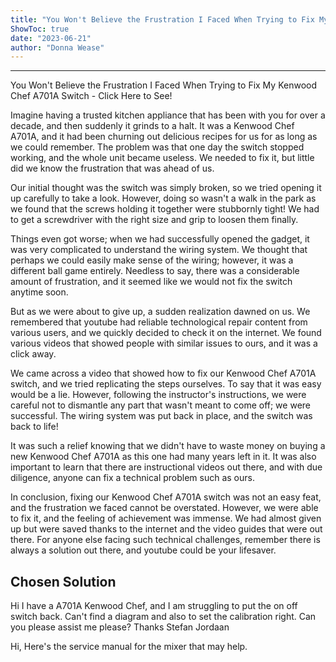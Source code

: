 ```yaml
---
title: "You Won't Believe the Frustration I Faced When Trying to Fix My Kenwood Chef A701A Switch - Click Here to See!"
ShowToc: true 
date: "2023-06-21"
author: "Donna Wease"
---
```

*****
You Won't Believe the Frustration I Faced When Trying to Fix My Kenwood Chef A701A Switch - Click Here to See!

Imagine having a trusted kitchen appliance that has been with you for over a decade, and then suddenly it grinds to a halt. It was a Kenwood Chef A701A, and it had been churning out delicious recipes for us for as long as we could remember. The problem was that one day the switch stopped working, and the whole unit became useless. We needed to fix it, but little did we know the frustration that was ahead of us.

Our initial thought was the switch was simply broken, so we tried opening it up carefully to take a look. However, doing so wasn't a walk in the park as we found that the screws holding it together were stubbornly tight! We had to get a screwdriver with the right size and grip to loosen them finally.

Things even got worse; when we had successfully opened the gadget, it was very complicated to understand the wiring system. We thought that perhaps we could easily make sense of the wiring; however, it was a different ball game entirely. Needless to say, there was a considerable amount of frustration, and it seemed like we would not fix the switch anytime soon.

But as we were about to give up, a sudden realization dawned on us. We remembered that youtube had reliable technological repair content from various users, and we quickly decided to check it on the internet. We found various videos that showed people with similar issues to ours, and it was a click away.

We came across a video that showed how to fix our Kenwood Chef A701A switch, and we tried replicating the steps ourselves. To say that it was easy would be a lie. However, following the instructor's instructions, we were careful not to dismantle any part that wasn't meant to come off; we were successful. The wiring system was put back in place, and the switch was back to life!

It was such a relief knowing that we didn't have to waste money on buying a new Kenwood Chef A701A as this one had many years left in it. It was also important to learn that there are instructional videos out there, and with due diligence, anyone can fix a technical problem such as ours.

In conclusion, fixing our Kenwood Chef A701A switch was not an easy feat, and the frustration we faced cannot be overstated. However, we were able to fix it, and the feeling of achievement was immense. We had almost given up but were saved thanks to the internet and the video guides that were out there. For anyone else facing such technical challenges, remember there is always a solution out there, and youtube could be your lifesaver.


## Chosen Solution
 Hi
I have a A701A Kenwood Chef, and I am struggling to put the on off switch back. Can't find a diagram and also to set the calibration right. Can you please assist me please?
Thanks
Stefan Jordaan

 Hi,
Here's the service manual for the mixer that may help.




